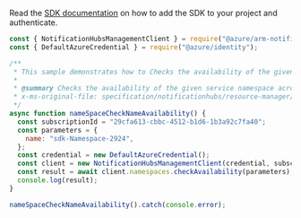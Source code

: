 Read the [SDK documentation](https://github.com/Azure/azure-sdk-for-js/blob/%40azure%2Farm-notificationhubs_2.0.1/sdk/notificationhubs/arm-notificationhubs/README.md) on how to add the SDK to your project and authenticate.

```javascript
const { NotificationHubsManagementClient } = require("@azure/arm-notificationhubs");
const { DefaultAzureCredential } = require("@azure/identity");

/**
 * This sample demonstrates how to Checks the availability of the given service namespace across all Azure subscriptions. This is useful because the domain name is created based on the service namespace name.
 *
 * @summary Checks the availability of the given service namespace across all Azure subscriptions. This is useful because the domain name is created based on the service namespace name.
 * x-ms-original-file: specification/notificationhubs/resource-manager/Microsoft.NotificationHubs/stable/2017-04-01/examples/Namespaces/NHNameSpaceCheckNameAvailability.json
 */
async function nameSpaceCheckNameAvailability() {
  const subscriptionId = "29cfa613-cbbc-4512-b1d6-1b3a92c7fa40";
  const parameters = {
    name: "sdk-Namespace-2924",
  };
  const credential = new DefaultAzureCredential();
  const client = new NotificationHubsManagementClient(credential, subscriptionId);
  const result = await client.namespaces.checkAvailability(parameters);
  console.log(result);
}

nameSpaceCheckNameAvailability().catch(console.error);
```

